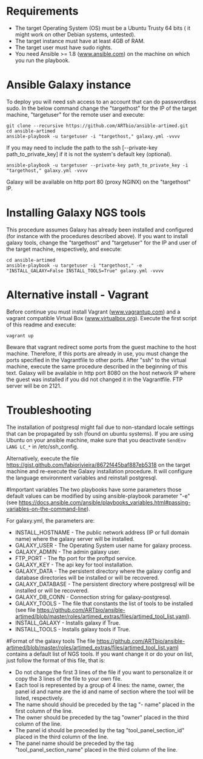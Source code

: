 # Requirements
  * The target Operating System (OS) must be a Ubuntu Trusty 64 bits ( it might work on other Debian systems, untested).
  * The target instance must have at least 4GB of RAM.
  * The target user must have sudo rights.
  * You need Ansible >= 1.8 (www.ansible.com) on the machine on which you run the playbook.
  
# Ansible Galaxy instance
To deploy you will need ssh access to an account that can do passwordless sudo.
In the below command change the "targethost" for the IP of the target machine, "targetuser" for the remote user and execute:
```
git clone --recursive https://github.com/ARTbio/ansible-artimed.git
cd ansible-artimed
ansible-playbook -u targetuser -i "targethost," galaxy.yml -vvvv
```
If you may need to include the path to the ssh [--private-key path_to_private_key] if it is not the system's default key (optional).
```
ansible-playbook -u targetuser --private-key path_to_private_key -i "targethost," galaxy.yml -vvvv
```
Galaxy will be available on http port 80 (proxy NGINX) on the "targethost" IP.

# Installing Galaxy NGS tools
This procedure assumes Galaxy has already been installed and configured (for instance with the procedures described above).
If you want to install galaxy tools, change the "targethost" and "targetuser" for the IP and user of the target machine, respectively, and execute: 
```
cd ansible-artimed
ansible-playbook -u targetuser -i "targethost," -e "INSTALL_GALAXY=False INSTALL_TOOLS=True" galaxy.yml -vvvv
```

# Alternative install - Vagrant
Before continue you must install Vagrant (www.vagrantup.com) and a vagrant compatible Virtual Box (www.virtualbox.org).
Execute the first script of this readme and execute:
```
vagrant up
```
Beware that vagrant redirect some ports from the guest machine to the host machine. 
Therefore, if this ports are already in use, you must change the ports specified in the Vagrantfile to other ports.
After "ssh" to the virtual machine, execute the same procedure described in the beginning of this text. 
Galaxy will be available in http port 8080 on the host network IP where the guest was installed if you did not changed it in the Vagrantfile. FTP server will be on 2121.

# Troubleshooting
The installation of postgresql might fail due to non-standard locale settings that can be propagated by ssh (found on ubuntu systems).
If you are using Ubuntu on your ansible machine, make sure that you deactivate `SendEnv LANG LC_*` in /etc/ssh_config.

Alternatively, execute the file https://gist.github.com/fabiorjvieira/8672f445baf887eb5318 on the target machine and re-execute the Galaxy installation procedure.
It will configure the language environment variables and reinstall postgresql.

#Important variables
The two playbooks have some parameters those default values can be modified by using ansible-playbook parameter "-e" (see https://docs.ansible.com/ansible/playbooks_variables.html#passing-variables-on-the-command-line).

For galaxy.yml, the parameters are:
- INSTALL_HOSTNAME - The public network address (IP or full domain name) where the galaxy server will be installed.
- GALAXY_USER - The Operating System user name for galaxy process.
- GALAXY_ADMIN - The admin galaxy user.
- FTP_PORT - The ftp port for the proftpd service.
- GALAXY_KEY - The api key for tool installation.
- GALAXY_DATA - The persistent directory where the galaxy config and database directories will be installed or will be recovered. 
- GALAXY_DATABASE - The persistent directory where postgresql will be installed or will be recovered.
- GALAXY_DB_CONN - Connection string for galaxy-postgresql.
- GALAXY_TOOLS - The file that constants the list of tools to be installed (see file https://github.com/ARTbio/ansible-artimed/blob/master/roles/artimed_extras/files/artimed_tool_list.yaml).
- INSTALL_GALAXY - Installs galaxy if True.
- INSTALL_TOOLS - Installs galaxy tools if True.

#Format of the galaxy tools
The file https://github.com/ARTbio/ansible-artimed/blob/master/roles/artimed_extras/files/artimed_tool_list.yaml contains a default list of NGS tools.
If you want change it or do your on list, just follow the format of this file, that is:
- Do not change the first 3 lines of the file if you want to personalize it or copy the 3 lines of the file to your own file.
- Each tool is represented by a group of 4 lines: the name, owner, the panel id and name are the id and name of section where the tool will be listed, respectively.
- The name should should be preceded by the tag "- name" placed in the first column of the line.
- The owner should be preceded by the tag "owner" placed in the third column of the line.
- The panel id should be preceded by the tag "tool_panel_section_id" placed in the third column of the line.
- The panel name should be preceded by the tag "tool_panel_section_name" placed in the third column of the line.
